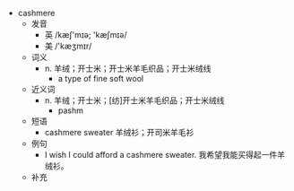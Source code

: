 - cashmere
  - 发音
    - 英 /kæʃ'mɪə; 'kæʃmɪə/
    - 美 /'kæʒmɪr/
  - 词义
    - n. 羊绒；开士米；开士米羊毛织品；开士米绒线
      - a type of fine soft wool
  - 近义词
    - n. 羊绒；开士米；[纺]开士米羊毛织品；开士米绒线
      - pashm
  - 短语
    - cashmere sweater 羊绒衫；开司米羊毛衫
  - 例句
    - I wish I could afford a cashmere sweater. 我希望我能买得起一件羊绒衫。
  - 补充